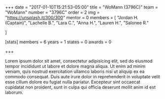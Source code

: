 +++
date = "2017-01-10T15:21:53-05:00"
title = "WoMann (3796C)"
team = "WoMann"
number  = "3796C"
order = 2
img = "https://unsplash.it/300/300"
mentor = 0
members = [
  "Jordan H. (Captain)",
  "Lachelle B.",
  "Lara C.",
  "Anna H.",
  "Lauren H.",
  "Salonee R."

]

  [stats]
    members = 6
    years   = 1
    states  = 0
    awards  = 0






+++

Lorem ipsum dolor sit amet, consectetur adipisicing elit, sed do eiusmod tempor incididunt ut labore et dolore magna aliqua. Ut enim ad minim veniam, quis nostrud exercitation ullamco laboris nisi ut aliquip ex ea commodo consequat. Duis aute irure dolor in reprehenderit in voluptate velit esse cillum dolore eu fugiat nulla pariatur. Excepteur sint occaecat cupidatat non proident, sunt in culpa qui officia deserunt mollit anim id est laborum.
